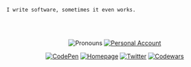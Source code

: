 ```console
I write software, sometimes it even works.
```
<br >
<br >
<div align="center">
  
  ![Pronouns](https://img.shields.io/badge/Pronouns-They%2FThem-FF69B4)
  [![Personal Account](https://img.shields.io/badge/Personal%20Github-tecxh-FF69b4)](https://github.com/tecxh)
    
  [![CodePen](https://img.shields.io/badge/-Codepen-000?logo=codepen)](https://codepen.io/consoledotyikes)
  [![Homepage](https://img.shields.io/badge/Portfolio-000)](https://alecxmoritz.github.io/)
  [![Twitter](https://img.shields.io/badge/-Twitter-000?logo=twitter)](https://twitter.com/consoledotyikes)
  [![Codewars](https://img.shields.io/badge/-Codewars-000?logo=codewars)](https://www.codewars.com/users/techno_zelda)
  
</div>

<!---
------


### Engineering

#### Tools
<div align="center">
  
  ![Editor](https://img.shields.io/badge/Editor-Visual%20Studio%20Code-7f8dd8?logo=visual-studio-code&logoColor=white)
  ![Terminal](https://img.shields.io/badge/Terminal-Hyper-7f8dd8?logo=hyper&logoColor=white)
  ![Insomnia](https://img.shields.io/badge/Tool-Insomnia-7f8dd8?logo=Insomnia&logoColor=white)
  ![Git](https://img.shields.io/badge/Tool-Git-7f8dd8?logo=git&logoColor=white)
  ![Jira](https://img.shields.io/badge/Tool-Jira-7f8dd8?logo=jira&logoColor=white)
  ![Confluence](https://img.shields.io/badge/Tool-Confluence-7f8dd8?logo=confluence&logoColor=white)
  
</div>


#### Technologies

<div align="center">

  ![React](https://img.shields.io/badge/-React-ad58d5?logo=react&logoColor=white)
  ![React](https://img.shields.io/badge/-CircleCI-ad58d5?logo=circleci&logoColor=white)
  ![TypeScript](https://img.shields.io/badge/-TypeScript-ad58d5?logo=typescript&logoColor=white)
  ![MongoDB](https://img.shields.io/badge/-MongoDB-ad58d5?logo=mongodb&logoColor=white)
  ![Figma](https://img.shields.io/badge/-Figma-ad58d5?logo=figma&logoColor=white)
  ![GraphQL](https://img.shields.io/badge/-Apollo%20GraphQL-ad58d5?logo=apollo%20graphql&logoColor=white)
  ![Node.js](https://img.shields.io/badge/-Node.js-ad58d5?logo=node.js&logoColor=white)
  ![ESLint](https://img.shields.io/badge/-ESLint-ad58d5?logo=eslint.js&logoColor=white)
  
</div>
--->

<!-- [![Twitter URL](https://img.shields.io/twitter/url/https/twitter.com/consoledotyikes.svg?style=social&label=Follow%20%40consoledotyikes)](https://twitter.com/consoledotyikes)

[![Alecx's github stats](https://github-readme-stats.vercel.app/api?username=alecxmoritz&count_private=true&show_icons=true&theme=synthwave&langs_count=true)](https://github.com/anuraghazra/github-readme-stats) -->

<!--- [![Top Langs](https://github-readme-stats.vercel.app/api/top-langs/?username=alecxmoritz&theme=synthwave)](https://github.com/anuraghazra/github-readme-stats) --->
